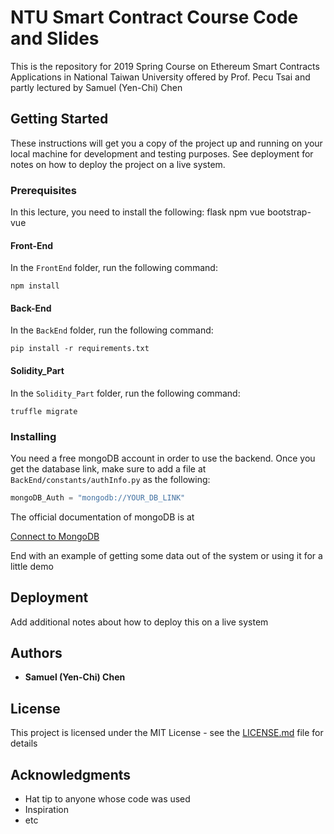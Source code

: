 # NTU Smart Contract Course Code and Slides

This is the repository for 2019 Spring Course on Ethereum Smart Contracts Applications in National Taiwan University offered by Prof. Pecu Tsai and partly lectured by Samuel (Yen-Chi) Chen

## Getting Started

These instructions will get you a copy of the project up and running on your local machine for development and testing purposes. See deployment for notes on how to deploy the project on a live system.

### Prerequisites

In this lecture, you need to install the following: flask npm vue bootstrap-vue

#### Front-End

In the `FrontEnd` folder, run the following command:

```
npm install 
```

#### Back-End

In the `BackEnd` folder, run the following command:

```
pip install -r requirements.txt
```

#### Solidity_Part

In the `Solidity_Part` folder, run the following command:

```
truffle migrate
```

### Installing

You need a free mongoDB account in order to use the backend.
Once you get the database link, make sure to add a file at
`BackEnd/constants/authInfo.py` as the following:

```python
mongoDB_Auth = "mongodb://YOUR_DB_LINK"
```
The official documentation of mongoDB is at

[Connect to MongoDB](https://docs.mongodb.com/guides/server/drivers/)


End with an example of getting some data out of the system or using it for a little demo


## Deployment

Add additional notes about how to deploy this on a live system


## Authors

* **Samuel (Yen-Chi) Chen**

## License

This project is licensed under the MIT License - see the [LICENSE.md](LICENSE.md) file for details

## Acknowledgments

* Hat tip to anyone whose code was used
* Inspiration
* etc

